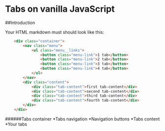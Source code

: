 # Tabs on vanilla JavaScript

##Introduction 

Your HTML markdown must should look like this:

```html
    <div class="container">
        <nav class="menu">
            <ul class="menu__links">
                <button class="menu-link">1 tab</button>
                <button class="menu-link">2 tab</button>
                <button class="menu-link">3 tab</button>
                <button class="menu-link">4 tab</button>
            </ul>
        </nav>
        <div class="content">
            <div class="tab-content">first tab-content</div>
            <div class="tab-content">second tab-content</div>
            <div class="tab-content">third tab-content</div>
            <div class="tab-content">fourth tab-content</div>
        </div>
    </div>
```
######Tabs container
*Tabs navigation
  *Navigation buttons
*Tabs content
  *Your tabs
  
  
